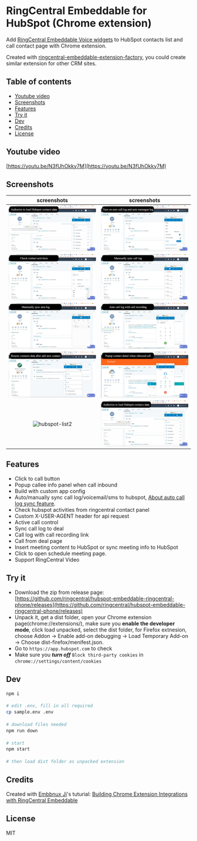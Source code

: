 
# RingCentral Embeddable for HubSpot (Chrome extension) <!-- omit in toc -->

Add [RingCentral Embeddable Voice widgets](https://github.com/ringcentral/ringcentral-embeddable) to HubSpot contacts list and call contact page with Chrome extension.

Created with [ringcentral-embeddable-extension-factory](https://github.com/ringcentral/ringcentral-embeddable-extension-factory), you could create similar extension for other CRM sites.

## Table of contents <!-- omit in toc -->

- [Youtube video](#youtube-video)
- [Screenshots](#screenshots)
- [Features](#features)
- [Try it](#try-it)
- [Dev](#dev)
- [Credits](#credits)
- [License](#license)

## Youtube video

[https://youtu.be/N3fUhOkky7M](https://youtu.be/N3fUhOkky7M)

## Screenshots

| screenshots            |  screenshots |
:-------------------------:|:-------------------------:
![hubspot-btn2](docs/img/screenshots/ss1.jpg) | ![hubspot-btn2](docs/img/screenshots/ss2.jpg)
![hubspot-list2](docs/img/screenshots/ss3.jpg) | ![hubspot-list2](docs/img/screenshots/ss4.jpg)
![hubspot-list2](docs/img/screenshots/ss5.jpg) | ![hubspot-list2](docs/img/screenshots/ss6.jpg)
![hubspot-list2](docs/img/screenshots/ss7.jpg) | ![hubspot-list2](docs/img/screenshots/ss8.jpg)
![hubspot-list2](docs/img/screenshots/ss9.jpg) | ![hubspot-list2](docs/img/screenshots/ss1.jpg)

## Features

- Click to call button
- Popup callee info panel when call inbound
- Build with custom app config
- Auto/manually sync call log/voicemail/sms to hubspot, [About auto call log sync feature](https://github.com/ringcentral/hubspot-embeddable-ringcentral-phone/issues/137).
- Check hubspot activities from ringcentral contact panel
- Custom X-USER-AGENT header for api request
- Active call control
- Sync call log to deal
- Call log with call recording link
- Call from deal page
- Insert meeting content to HubSpot or sync meeting info to HubSpot
- Click to open schedule meeting page.
- Support RingCentral Video

## Try it

- Download the zip from release page: [https://github.com/ringcentral/hubspot-embeddable-ringcentral-phone/releases](https://github.com/ringcentral/hubspot-embeddable-ringcentral-phone/releases)
- Unpack it, get a dist folder, open your Chrome extension page(chrome://extensions/), make sure you **enable the developer mode**, click load unpacked, select the dist folder, for Firefox extnesion, choose Addon -> Enable add-on debugging -> Load Temporary Add-on -> Choose dist-firefox/menifest.json.
- Go to `https://app.hubspot.com` to check
- Make sure you ***turn off*** `Block third-party cookies` in `chrome://settings/content/cookies`

## Dev

```bash
npm i

# edit .env, fill in all required
cp sample.env .env

# download files needed
npm run down

# start
npm start

# then load dist folder as unpacked extension
```

## Credits

Created with [Embbnux Ji](https://github.com/embbnux)'s tuturial:
 [Building Chrome Extension Integrations with RingCentral Embeddable](https://medium.com/ringcentral-developers/build-a-chrome-extension-with-ringcentral-embeddable-bb6faee808a3)

## License

MIT
